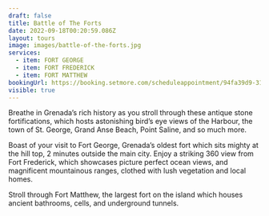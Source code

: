 ```yaml
---
draft: false
title: Battle of The Forts
date: 2022-09-18T00:20:59.086Z
layout: tours
image: images/battle-of-the-forts.jpg
services:
  - item: FORT GEORGE
  - item: FORT FREDERICK
  - item: FORT MATTHEW
bookingUrl: https://booking.setmore.com/scheduleappointment/94fa39d9-3139-41a9-b47e-20d34c9be61f/services/0a2488fd-3845-4cd8-b1e1-9dc2c9119a2b
visible: true
---
```


Breathe in Grenada’s rich history as you stroll through these antique stone fortifications, which hosts astonishing bird’s eye views of the Harbour, the town of St. George, Grand Anse Beach, Point Saline, and so much more.

Boast of your visit to Fort George, Grenada’s oldest fort which sits mighty at the hill top, 2 minutes outside the main city. Enjoy a striking 360 view from Fort Frederick, which showcases picture perfect ocean views, and magnificent mountainous ranges, clothed with lush vegetation and local homes.

Stroll through Fort Matthew, the largest fort on the island which houses ancient bathrooms, cells, and underground tunnels.
